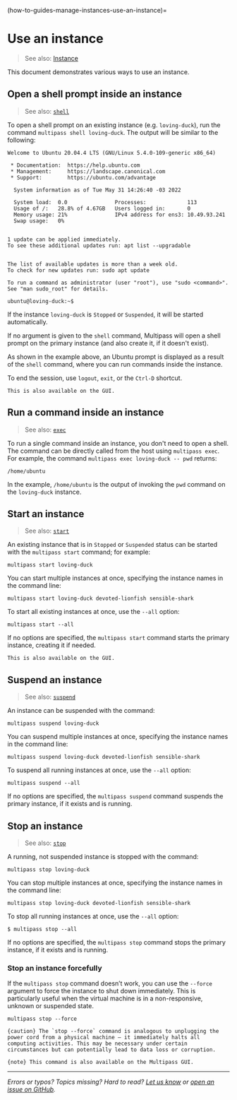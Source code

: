 (how-to-guides-manage-instances-use-an-instance)=
# Use an instance

> See also: [Instance](/explanation/instance)

This document demonstrates various ways to use an instance.

## Open a shell prompt inside an instance

> See also: [`shell`](/reference/command-line-interface/shell)

To open a shell prompt on an existing instance (e.g. `loving-duck`), run the command `multipass shell loving-duck`. The output will be similar to the following:

```{code-block} text
Welcome to Ubuntu 20.04.4 LTS (GNU/Linux 5.4.0-109-generic x86_64)

 * Documentation:  https://help.ubuntu.com
 * Management:     https://landscape.canonical.com
 * Support:        https://ubuntu.com/advantage

  System information as of Tue May 31 14:26:40 -03 2022

  System load:  0.0               Processes:             113
  Usage of /:   28.8% of 4.67GB   Users logged in:       0
  Memory usage: 21%               IPv4 address for ens3: 10.49.93.241
  Swap usage:   0%


1 update can be applied immediately.
To see these additional updates run: apt list --upgradable


The list of available updates is more than a week old.
To check for new updates run: sudo apt update

To run a command as administrator (user "root"), use "sudo <command>".
See "man sudo_root" for details.

ubuntu@loving-duck:~$ 
```

If the instance `loving-duck` is `Stopped` or `Suspended`, it will be started automatically. 

If no argument is given to the `shell` command, Multipass will open a shell prompt on the primary instance (and also create it, if it doesn't exist).

As shown in the example above, an Ubuntu prompt is displayed as a result of the `shell` command, where you can run commands inside the instance. 

To end the session, use `logout`, `exit`, or the `Ctrl-D` shortcut.

```{note}
This is also available on the GUI.
```

## Run a command inside an instance

> See also: [`exec`](/reference/command-line-interface/exec)

To run a single command inside an instance, you don't need to open a shell. The command can be directly called from the host using `multipass exec`. For example, the command `multipass exec loving-duck -- pwd` returns:

```{code-block} text
/home/ubuntu
```

In the example, `/home/ubuntu` is the output of invoking the `pwd` command on the `loving-duck` instance.

## Start an instance

> See also: [`start`](/reference/command-line-interface/start)

An existing instance that is in `Stopped` or `Suspended` status can be started with the `multipass start` command; for example:

```{code-block} text
multipass start loving-duck
```

You can start multiple instances at once, specifying the instance names in the command line:

```{code-block} text
multipass start loving-duck devoted-lionfish sensible-shark
```

To start all existing instances at once, use the `--all` option:

```{code-block} text
multipass start --all
```

If no options are specified, the `multipass start` command starts the primary instance, creating it if needed.

```{note}
This is also available on the GUI.
```

## Suspend an instance

> See also: [`suspend`](/reference/command-line-interface/suspend)

An instance can be suspended with the command:

```{code-block} text
multipass suspend loving-duck
```

You can suspend multiple instances at once, specifying the instance names in the command line:

```{code-block} text
multipass suspend loving-duck devoted-lionfish sensible-shark
```

To suspend all running instances at once, use the `--all` option:

```{code-block} text
multipass suspend --all
```

If no options are specified, the `multipass suspend` command suspends the primary instance, if it exists and is running.

## Stop an instance

> See also: [`stop`](/reference/command-line-interface/stop)

A running, not suspended instance is stopped with the command:

```{code-block} text
multipass stop loving-duck
```

You can stop multiple instances at once, specifying the instance names in the command line:

```{code-block} text
multipass stop loving-duck devoted-lionfish sensible-shark
```

To stop all running instances at once, use the `--all` option:

```{code-block} text
$ multipass stop --all
```

If no options are specified, the `multipass stop` command stops the primary instance, if it exists and is running.

### Stop an instance forcefully

If the `multipass stop` command doesn’t work, you can use the `--force` argument to force the instance to shut down immediately. This is particularly useful when the virtual machine is in a non-responsive, unknown or suspended state. 

```{code-block} text
multipass stop --force
```

```{caution} The `stop --force` command is analogous to unplugging the power cord from a physical machine – it immediately halts all computing activities. This may be necessary under certain circumstances but can potentially lead to data loss or corruption. ```

```{note} This command is also available on the Multipass GUI. ``` 

<!--?TODO: ADD RESTART?-->

---

*Errors or typos? Topics missing? Hard to read? <a href="https://docs.google.com/forms/d/e/1FAIpQLSd0XZDU9sbOCiljceh3rO_rkp6vazy2ZsIWgx4gsvl_Sec4Ig/viewform?usp=pp_url&entry.317501128=https://multipass.run/docs/use-an-instance" target="_blank">Let us know</a> or <a href="https://github.com/canonical/multipass/issues/new/choose" target="_blank">open an issue on GitHub</a>.*

